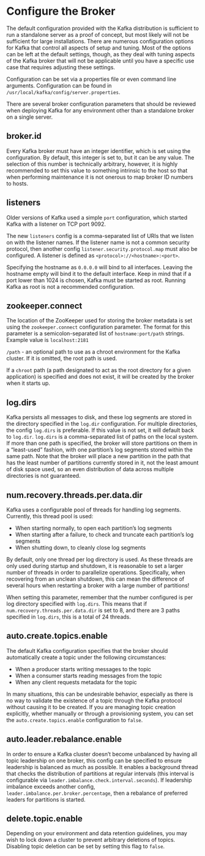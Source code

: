 # Configure the Broker

The default configuration provided with the Kafka distribution is sufficient to run a standalone server as a proof of concept, but most likely will not be sufficient for large installations. There are numerous configuration options for Kafka that control all aspects of setup and tuning. Most of the options can be left at the default settings, though, as they deal with tuning aspects of the Kafka broker that will not be applicable until you have a specific use case that requires adjusting these settings.

Configuration can be set via a properties file or even command line arguments.
Configuration can be found in `/usr/local/kafka/config/server.properties`.

There are several broker configuration parameters that should be reviewed when deploying Kafka for any environment other than a standalone broker on a single server.

## broker.id

Every Kafka broker must have an integer identifier, which is set using the configuration. By default, this integer is set to, but it can be any value. The selection of this number is technically arbitrary, however, it is highly recommended to set this value to something intrinsic to the host so that when performing maintenance it is not onerous to map broker ID numbers to hosts.

## listeners

Older versions of Kafka used a simple `port` configuration, which started Kafka with a listener on TCP port 9092.

The new `listeners` config is a comma-separated list of URIs that we listen on with the listener names. If the listener name is not a common security protocol, then another config `listener.security.protocol.map` must also be configured. A listener is defined as `<protocol>://<hostname>:<port>`.

Specifying the hostname as `0.0.0.0` will bind to all interfaces. Leaving the
hostname empty will bind it to the default interface. Keep in mind that if a port lower than 1024 is chosen, Kafka must be started as root. Running Kafka as root is not a recommended configuration.

## zookeeper.connect

The location of the ZooKeeper used for storing the broker metadata is set using the `zookeeper.connect` configuration parameter. The format for this parameter is a semicolon-separated list of `hostname:port/path` strings. Example value is `localhost:2181`

`/path` - an optional path to use as a chroot environment for the Kafka cluster. If it is omitted, the root path is used.

If a `chroot` path (a path designated to act as the root directory for a given application) is specified and does not exist, it will be created by the broker when it starts up.

## log.dirs

Kafka persists all messages to disk, and these log segments are stored in the directory specified in the `log.dir` configuration. For multiple directories, the config `log.dirs` is preferable. If this value is not set, it will default back to `log.dir`. `log.dirs` is a comma-separated list of paths on the local system. If more than one path is specified, the broker will store partitions on them in a “least-used” fashion, with one partition’s log segments stored within the same path. Note that the broker will place a new partition in the path that has the least number of partitions currently stored in it, not the least amount of disk space used, so an even distribution of data across multiple directories is not guaranteed.

## num.recovery.threads.per.data.dir

Kafka uses a configurable pool of threads for handling log segments. Currently, this thread pool is used:

- When starting normally, to open each partition’s log segments
- When starting after a failure, to check and truncate each partition’s log segments
- When shutting down, to cleanly close log segments

By default, only one thread per log directory is used. As these threads are only used during startup and shutdown,
it is reasonable to set a larger number of threads in order to parallelize operations. Specifically, when recovering from an unclean shutdown, this can mean the difference of several hours when restarting a broker with a large number of partitions!

When setting this parameter, remember that the number configured is per log directory specified with `log.dirs`. This means that if `num.recovery.threads.per.data.dir` is set to 8, and there are 3 paths specified in `log.dirs`, this is a total of 24 threads.

## auto.create.topics.enable

The default Kafka configuration specifies that the broker should automatically create a topic under the following circumstances:

- When a producer starts writing messages to the topic
- When a consumer starts reading messages from the topic
- When any client requests metadata for the topic

In many situations, this can be undesirable behavior, especially as there is no way to validate the existence of a topic through the Kafka protocol without causing it to be created. If you are managing topic creation explicitly, whether manually or through a provisioning system, you can set the `auto.create.topics.enable` configuration to `false`.

## auto.leader.rebalance.enable

In order to ensure a Kafka cluster doesn’t become unbalanced by having all topic leadership on one broker, this config can be specified to ensure leadership is balanced as much as possible. It enables a background thread that checks the distribution of partitions at regular intervals (this interval is configurable via `leader.imbalance.check.interval.seconds`). If leadership imbalance
exceeds another config, `leader.imbalance.per.broker.percentage`, then a rebalance of preferred leaders for partitions is started.

## delete.topic.enable

Depending on your environment and data retention guidelines, you may wish to lock down a cluster to prevent arbitrary deletions of topics. Disabling topic deletion can be set by setting this flag to `false`.
